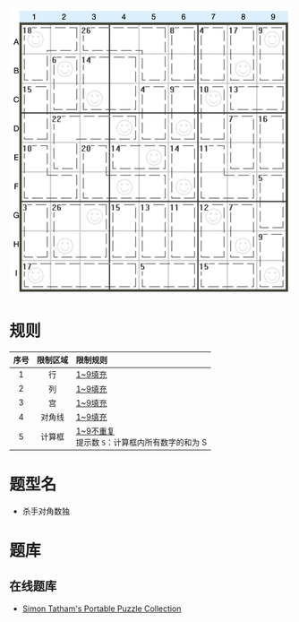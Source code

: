 ![](../../../images/sudoku/杀手+对角数独.png)

# 规则

| 序号  | 限制区域 | 限制规则                               |
|:---:|:----:|:-----------------------------------|
|  1  |  行   | [1~9填充]                            |
|  2  |  列   | [1~9填充]                            |
|  3  |  宫   | [1~9填充]                            |
|  4  | 对角线  | [1~9填充]                            |
|  5  | 计算框  | [1~9不重复]<br/>提示数 `S`：计算框内所有数字的和为 S |

# 题型名

- 杀手对角数独

# 题库

## 在线题库

- [Simon Tatham's Portable Puzzle Collection](https://www.chiark.greenend.org.uk/~sgtatham/puzzles/js/solo.html)

[1~9填充]: ../../../rules.md#1~9填充

[1~9不重复]: ../../../rules.md#1~9不重复